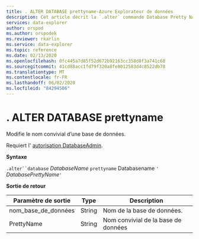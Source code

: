```yaml
---
title: . ALTER DATABASE prettyname-Azure Explorateur de données
description: Cet article décrit la `.alter` commande Database Pretty Name.
services: data-explorer
author: orspod
ms.author: orspodek
ms.reviewer: rkarlin
ms.service: data-explorer
ms.topic: reference
ms.date: 02/13/2020
ms.openlocfilehash: 0fc445a7d85f52d672b92163cc358d8f3a741c68
ms.sourcegitcommit: 41cd88acc1fd79f320a8fe8012583d4c8522db78
ms.translationtype: MT
ms.contentlocale: fr-FR
ms.lasthandoff: 06/02/2020
ms.locfileid: "84294506"
---
```

# <a name="alter-database-prettyname"></a>. ALTER DATABASE prettyname

Modifie le nom convivial d’une base de données.

Requiert l' [autorisation DatabaseAdmin](../management/access-control/role-based-authorization.md).

**Syntaxe**

`.alter``database` *DatabaseName* `prettyname` Databasename `'` *DatabasePrettyName*`'`

**Sortie de retour**
 
|Paramètre de sortie |Type |Description 
|---|---|---
|nom_base_de_données |String |Nom de la base de données.
|PrettyName |String |Nom convivial de la base de données
